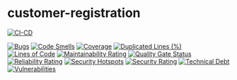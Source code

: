 # customer-registration

[![CI-CD](https://github.com/augustomarques/customer-registration/actions/workflows/cicd.yml/badge.svg)](https://github.com/augustomarques/customer-registration/actions/workflows/cicd.yml)


[![Bugs](https://sonarqube.augusto-dev.com/api/project_badges/measure?project=augustomarques_customer-registration_AYlvpLQWMuLZSEg205yu&metric=bugs&token=sqb_d627f6302542b0308ffbc513f86b12002b2d4f49)](https://sonarqube.augusto-dev.com/dashboard?id=augustomarques_customer-registration_AYlvpLQWMuLZSEg205yu)
[![Code Smells](https://sonarqube.augusto-dev.com/api/project_badges/measure?project=augustomarques_customer-registration_AYlvpLQWMuLZSEg205yu&metric=code_smells&token=sqb_d627f6302542b0308ffbc513f86b12002b2d4f49)](https://sonarqube.augusto-dev.com/dashboard?id=augustomarques_customer-registration_AYlvpLQWMuLZSEg205yu)
[![Coverage](https://sonarqube.augusto-dev.com/api/project_badges/measure?project=augustomarques_customer-registration_AYlvpLQWMuLZSEg205yu&metric=coverage&token=sqb_d627f6302542b0308ffbc513f86b12002b2d4f49)](https://sonarqube.augusto-dev.com/dashboard?id=augustomarques_customer-registration_AYlvpLQWMuLZSEg205yu)
[![Duplicated Lines (%)](https://sonarqube.augusto-dev.com/api/project_badges/measure?project=augustomarques_customer-registration_AYlvpLQWMuLZSEg205yu&metric=duplicated_lines_density&token=sqb_d627f6302542b0308ffbc513f86b12002b2d4f49)](https://sonarqube.augusto-dev.com/dashboard?id=augustomarques_customer-registration_AYlvpLQWMuLZSEg205yu)
[![Lines of Code](https://sonarqube.augusto-dev.com/api/project_badges/measure?project=augustomarques_customer-registration_AYlvpLQWMuLZSEg205yu&metric=ncloc&token=sqb_d627f6302542b0308ffbc513f86b12002b2d4f49)](https://sonarqube.augusto-dev.com/dashboard?id=augustomarques_customer-registration_AYlvpLQWMuLZSEg205yu)
[![Maintainability Rating](https://sonarqube.augusto-dev.com/api/project_badges/measure?project=augustomarques_customer-registration_AYlvpLQWMuLZSEg205yu&metric=sqale_rating&token=sqb_d627f6302542b0308ffbc513f86b12002b2d4f49)](https://sonarqube.augusto-dev.com/dashboard?id=augustomarques_customer-registration_AYlvpLQWMuLZSEg205yu)
[![Quality Gate Status](https://sonarqube.augusto-dev.com/api/project_badges/measure?project=augustomarques_customer-registration_AYlvpLQWMuLZSEg205yu&metric=alert_status&token=sqb_d627f6302542b0308ffbc513f86b12002b2d4f49)](https://sonarqube.augusto-dev.com/dashboard?id=augustomarques_customer-registration_AYlvpLQWMuLZSEg205yu)
[![Reliability Rating](https://sonarqube.augusto-dev.com/api/project_badges/measure?project=augustomarques_customer-registration_AYlvpLQWMuLZSEg205yu&metric=reliability_rating&token=sqb_d627f6302542b0308ffbc513f86b12002b2d4f49)](https://sonarqube.augusto-dev.com/dashboard?id=augustomarques_customer-registration_AYlvpLQWMuLZSEg205yu)
[![Security Hotspots](https://sonarqube.augusto-dev.com/api/project_badges/measure?project=augustomarques_customer-registration_AYlvpLQWMuLZSEg205yu&metric=security_hotspots&token=sqb_d627f6302542b0308ffbc513f86b12002b2d4f49)](https://sonarqube.augusto-dev.com/dashboard?id=augustomarques_customer-registration_AYlvpLQWMuLZSEg205yu)
[![Security Rating](https://sonarqube.augusto-dev.com/api/project_badges/measure?project=augustomarques_customer-registration_AYlvpLQWMuLZSEg205yu&metric=security_rating&token=sqb_d627f6302542b0308ffbc513f86b12002b2d4f49)](https://sonarqube.augusto-dev.com/dashboard?id=augustomarques_customer-registration_AYlvpLQWMuLZSEg205yu)
[![Technical Debt](https://sonarqube.augusto-dev.com/api/project_badges/measure?project=augustomarques_customer-registration_AYlvpLQWMuLZSEg205yu&metric=sqale_index&token=sqb_d627f6302542b0308ffbc513f86b12002b2d4f49)](https://sonarqube.augusto-dev.com/dashboard?id=augustomarques_customer-registration_AYlvpLQWMuLZSEg205yu)
[![Vulnerabilities](https://sonarqube.augusto-dev.com/api/project_badges/measure?project=augustomarques_customer-registration_AYlvpLQWMuLZSEg205yu&metric=vulnerabilities&token=sqb_d627f6302542b0308ffbc513f86b12002b2d4f49)](https://sonarqube.augusto-dev.com/dashboard?id=augustomarques_customer-registration_AYlvpLQWMuLZSEg205yu)
